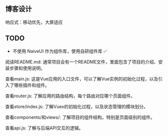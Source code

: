 ## 博客设计

响应式：移动优先，大屏适应

## TODO

- 不使用 NaiveUI 作为组件库，使用自研组件库 ✅

阅读README.md: 通常项目会有一个README文件，里面包含了项目的介绍、安装步骤和使用说明。

查看main.js: 这是Vue应用的入口文件，可以了解Vue实例的初始化过程，以及引入了哪些插件和组件。

查看router.js: 了解应用的路由结构，每个路由对应哪个页面组件。

查看store/index.js: 了解Vuex的初始化过程，以及状态管理的模块划分。

查看components/和views/: 了解项目的组件结构，特别是页面级别的组件。

查看api.js: 了解与后端API交互的逻辑。
